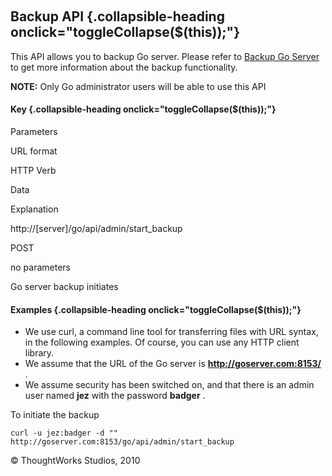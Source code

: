 
 

Backup API {.collapsible-heading onclick="toggleCollapse($(this));"}
----------

This API allows you to backup Go server. Please refer to [Backup Go
Server](one_click_backup.md) to get more information about the backup
functionality.

**NOTE:** Only Go administrator users will be able to use this API

#### Key {.collapsible-heading onclick="toggleCollapse($(this));"}

Parameters

URL format

HTTP Verb

Data

Explanation

http://[server]/go/api/admin/start\_backup

POST

no parameters

Go server backup initiates

#### Examples {.collapsible-heading onclick="toggleCollapse($(this));"}

-   We use curl, a command line tool for transferring files with URL
    syntax, in the following examples. Of course, you can use any HTTP
    client library.
-   We assume that the URL of the Go server is
    **http://goserver.com:8153/** .
-   We assume security has been switched on, and that there is an admin
    user named **jez** with the password **badger** .

To initiate the backup

``` {.code}
curl -u jez:badger -d "" http://goserver.com:8153/go/api/admin/start_backup
```





© ThoughtWorks Studios, 2010

